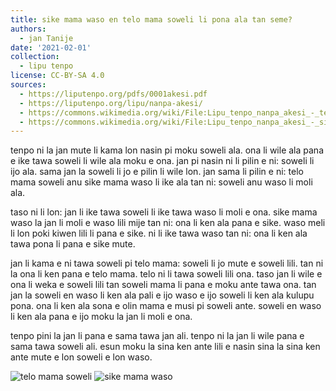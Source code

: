 ```yaml
---
title: sike mama waso en telo mama soweli li pona ala tan seme?
authors:
  - jan Tanije
date: '2021-02-01'
collection:
  - lipu tenpo
license: CC-BY-SA 4.0
sources:
  - https://liputenpo.org/pdfs/0001akesi.pdf
  - https://liputenpo.org/lipu/nanpa-akesi/
  - https://commons.wikimedia.org/wiki/File:Lipu_tenpo_nanpa_akesi_-_telo_mama_soweli.png
  - https://commons.wikimedia.org/wiki/File:Lipu_tenpo_nanpa_akesi_-_sike_mama_waso.png
---
```


tenpo ni la jan mute li kama lon nasin pi moku soweli ala. ona li wile ala pana e ike tawa soweli li wile ala moku e ona. jan pi nasin ni li pilin e ni: soweli li ijo ala. sama jan la soweli li jo e pilin li wile lon. jan sama li pilin e ni: telo mama soweli anu sike mama waso li ike ala tan ni: soweli anu waso li moli ala.

taso ni li lon: jan li ike tawa soweli li ike tawa waso li moli e ona. sike mama waso la jan li moli e waso lili mije tan ni: ona li ken ala pana e sike. waso meli li lon poki kiwen lili li pana e sike. ni li ike tawa waso tan ni: ona li ken ala tawa pona li pana e sike mute.

jan li kama e ni tawa soweli pi telo mama: soweli li jo mute e soweli lili. tan ni la ona li ken pana e telo mama. telo ni li tawa soweli lili ona. taso jan li wile e ona li weka e soweli lili tan soweli mama li pana e moku ante tawa ona. tan jan la soweli en waso li ken ala pali e ijo waso e ijo soweli li ken ala kulupu pona. ona li ken ala sona e olin mama e musi pi soweli ante. soweli en waso li ken ala pana e ijo moku la jan li moli e ona.

tenpo pini la jan li pana e sama tawa jan ali. tenpo ni la jan li wile pana e sama tawa soweli ali. esun moku la sina ken ante lili e nasin sina la sina ken ante mute e lon soweli e lon waso.

![telo mama soweli](https://upload.wikimedia.org/wikipedia/commons/1/18/Lipu_tenpo_nanpa_akesi_-_telo_mama_soweli.png)
![sike mama waso](https://upload.wikimedia.org/wikipedia/commons/4/4e/Lipu_tenpo_nanpa_akesi_-_sike_mama_waso.png)
